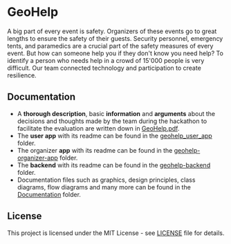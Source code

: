 # GeoHelp
A big part of every event is safety. Organizers of these events go to great lengths to ensure the safety of their guests. Security personnel, emergency tents, and paramedics are a crucial part of the safety measures of every event. But how can someone help you if they don't know you need help? To identify a person who needs help in a crowd of 15'000 people is very difficult. Our team connected technology and participation to create resilience.

## Documentation
- A **thorough description**, basic **information** and **arguments** about the decisions and thoughts made by the team during the hackathon to facilitate the evaluation are written down in [GeoHelp.pdf](GeoHelp.pdf). 
- The **user app** with its readme can be found in the [geohelp_user_app](geohelp_user_app/) folder.
- The organizer **app** with its readme can be found in the [geohelp-organizer-app](geohelp-organizer-app/) folder.
- The **backend** with its readme can be found in the [geohelp-backend](geohelp-backend/) folder.
- Documentation files such as graphics, design principles, class diagrams, flow diagrams and many more can be found in the [Documentation](Documentation/) folder.

## License
This project is licensed under the MIT License - see [LICENSE](LICENSE) file for details.